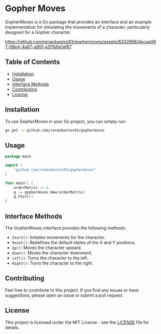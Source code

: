 # Gopher Moves

GopherMoves is a Go package that provides an interface and an example implementation for simulating the movements of a character, particularly designed for a Gopher character.

https://github.com/renanbastos93/gophermoves/assets/8202898/4ecaa097-08e4-4a67-a80f-a311b6e1af67


## Table of Contents

- [Installation](#installation)
- [Usage](#usage)
- [Interface Methods](#interface-methods)
- [Contributing](#contributing)
- [License](#license)

## Installation

To use GopherMoves in your Go project, you can simply run:

```bash
go get -u github.com/renanbastos93/gophermoves
```

## Usage

```go
package main

import (
	"github.com/renanbastos93/gophermoves"
)

func main() {
    orderMatrix := 5
    g := gophermoves.New(orderMatrix)
    g.Start()
}
```

## Interface Methods

The GopherMoves interface provides the following methods:

- `Start()`: Initiates movements for the character.
- `Reset()`: Redefines the default states of the X and Y positions.
- `Up()`: Moves the character upward.
- `Down()`: Moves the character downward.
- `Left()`: Turns the character to the left.
- `Right()`: Turns the character to the right.


## Contributing

Feel free to contribute to this project. If you find any issues or have suggestions, please open an issue or submit a pull request.

## License

This project is licensed under the MIT License - see the [LICENSE](LICENSE) file for details.
